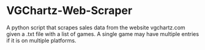 # VGChartz-Web-Scraper
A python script that scrapes sales data from the website vgchartz.com given a .txt file with a list of games. A single game may have multiple entries if it is on multiple platforms.
